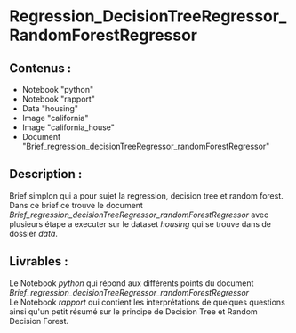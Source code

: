 # Regression_DecisionTreeRegressor_RandomForestRegressor

## Contenus :
* Notebook "python"
* Notebook "rapport"
* Data "housing"
* Image "california"
* Image "california_house"
* Document "Brief_regression_decisionTreeRegressor_randomForestRegressor"


## Description : 

Brief simplon qui a pour sujet la regression, decision tree et random forest.
Dans ce brief ce trouve le document *Brief_regression_decisionTreeRegressor_randomForestRegressor* avec plusieurs étape a executer sur le dataset *housing* qui se trouve dans de dossier *data*.

## Livrables :

Le Notebook *python* qui répond aux différents points du document *Brief_regression_decisionTreeRegressor_randomForestRegressor*</br>
Le Notebook *rapport* qui contient les interprétations de quelques questions ainsi qu'un petit résumé sur le principe de Decision Tree et Random Decision Forest.
